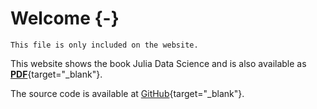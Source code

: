 # Welcome {-}

```{=comment}
This file is only included on the website.
```

This website shows the book Julia Data Science and is also available as [**PDF**](/juliadatascience.pdf){target="_blank"}.

The source code is available at [GitHub](https://github.com/JuliaDataScience/JuliaDataScience){target="_blank"}.
